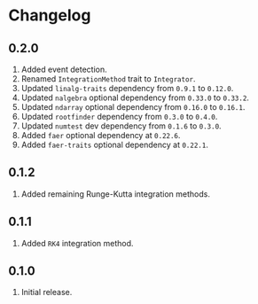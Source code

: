 # Changelog

## 0.2.0

1. Added event detection.
1. Renamed `IntegrationMethod` trait to `Integrator`.
1. Updated `linalg-traits` dependency from `0.9.1` to `0.12.0`.
1. Updated `nalgebra` optional dependency from `0.33.0` to `0.33.2`.
1. Updated `ndarray` optional dependency from `0.16.0` to `0.16.1`.
1. Updated `rootfinder` dependency from `0.3.0` to `0.4.0`.
1. Updated `numtest` dev dependency from `0.1.6` to `0.3.0`.
1. Added `faer` optional dependency at `0.22.6`.
1. Added `faer-traits` optional dependency at `0.22.1`.

## 0.1.2

1. Added remaining Runge-Kutta integration methods.

## 0.1.1

1. Added `RK4` integration method.

## 0.1.0

1. Initial release.